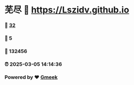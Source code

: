 # 芜尽 :link: https://Lszidv.github.io 
### :page_facing_up: [32](https://Lszidv.github.io/tag.html) 
### :speech_balloon: 5 
### :hibiscus: 132456 
### :alarm_clock: 2025-03-05 14:14:36 
### Powered by :heart: [Gmeek](https://github.com/Meekdai/Gmeek)
